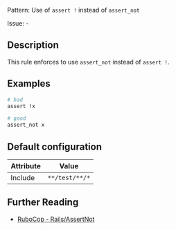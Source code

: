 Pattern: Use of `assert !` instead of `assert_not`

Issue: -

## Description

This rule enforces to use `assert_not` instead of `assert !`.

## Examples

```ruby
# bad
assert !x

# good
assert_not x
```

## Default configuration

Attribute | Value
--- | ---
Include | `**/test/**/*`

## Further Reading

* [RuboCop - Rails/AssertNot](https://github.com/rubocop-hq/rubocop-rails/tree/master/lib/rubocop/cop/rails#railsassertnot)
